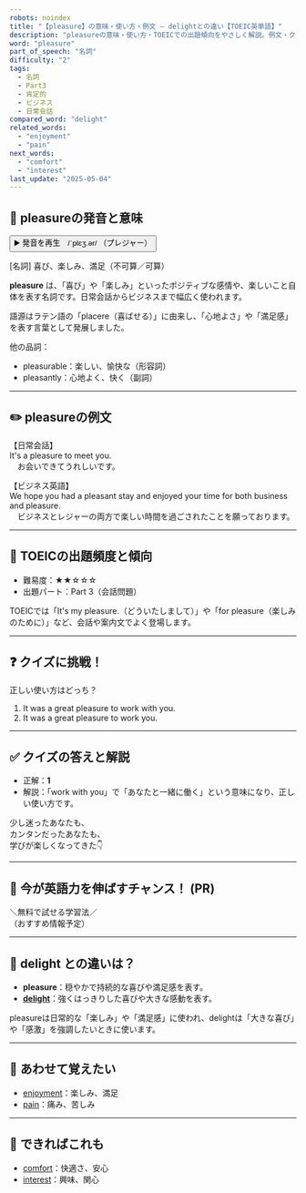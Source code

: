 ```yaml
---
robots: noindex
title: "【pleasure】の意味・使い方・例文 ― delightとの違い【TOEIC英単語】"
description: "pleasureの意味・使い方・TOEICでの出題傾向をやさしく解説。例文・クイズ付きでdelightとの違いもわかりやすく学べます。"
word: "pleasure"
part_of_speech: "名詞"
difficulty: "2"
tags:
  - 名詞
  - Part3
  - 肯定的
  - ビジネス
  - 日常会話
compared_word: "delight"
related_words:
  - "enjoyment"
  - "pain"
next_words:
  - "comfort"
  - "interest"
last_update: "2025-05-04"
---
```


## 🔰 pleasureの発音と意味

<button class="play-audio" onclick="playTTS('pleasure')">
  <span class="play-audio-main">
    ▶️ 発音を再生　/ˈplɛʒ.ər/
  </span>
  <span class="play-audio-sub">
    （プレジャー）
  </span>
</button>

[名詞] 喜び、楽しみ、満足（不可算／可算）

**pleasure** は、「喜び」や「楽しみ」といったポジティブな感情や、楽しいこと自体を表す名詞です。日常会話からビジネスまで幅広く使われます。

語源はラテン語の「placere（喜ばせる）」に由来し、「心地よさ」や「満足感」を表す言葉として発展しました。

他の品詞：  
- pleasurable：楽しい、愉快な（形容詞）
- pleasantly：心地よく、快く（副詞）

---

## ✏️ pleasureの例文

【日常会話】  
It's a pleasure to meet you.  
　お会いできてうれしいです。

【ビジネス英語】  
We hope you had a pleasant stay and enjoyed your time for both business and pleasure.  
　ビジネスとレジャーの両方で楽しい時間を過ごされたことを願っております。

---

## 🎯 TOEICの出題頻度と傾向

- 難易度：★★☆☆☆
- 出題パート：Part 3（会話問題）

TOEICでは「It's my pleasure.（どういたしまして）」や「for pleasure（楽しみのために）」など、会話や案内文でよく登場します。

---

## ❓ クイズに挑戦！

正しい使い方はどっち？

1. It was a great pleasure to work with you.  
2. It was a great pleasure to work you.

---

## ✅ クイズの答えと解説

- 正解：**1**
- 解説：「work with you」で「あなたと一緒に働く」という意味になり、正しい使い方です。

少し迷ったあなたも、  
カンタンだったあなたも、  
学びが楽しくなってきた👇️

---

## 🚀 今が英語力を伸ばすチャンス！ (PR)

<div class="info-center">
＼無料で試せる学習法／<br>  
（おすすめ情報予定）
</div>

---

## 🤔  delight との違いは？

- **pleasure**：穏やかで持続的な喜びや満足感を表す。
- **[delight](/word/delight/)**：強くはっきりした喜びや大きな感動を表す。

pleasureは日常的な「楽しみ」や「満足感」に使われ、delightは「大きな喜び」や「感激」を強調したいときに使います。

---

## 🧩 あわせて覚えたい

- [enjoyment](/word/enjoyment/)：楽しみ、満足
- [pain](/word/pain/)：痛み、苦しみ

---

## 📖 できればこれも

- [comfort](/word/comfort/)：快適さ、安心
- [interest](/word/interest/)：興味、関心

<!-- cvid: aid43_bid02 -->
